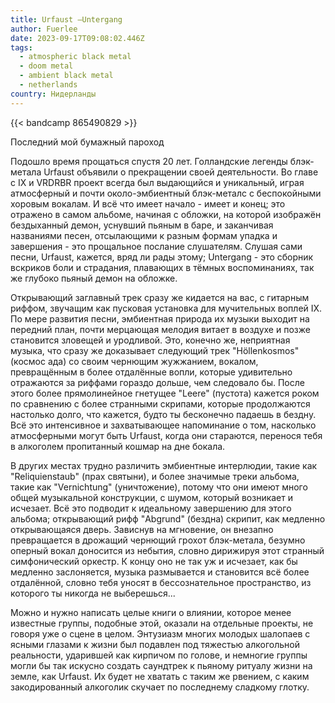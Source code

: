 ```yaml
---
title: Urfaust —Untergang
author: Fuerlee
date: 2023-09-17T09:08:02.446Z
tags:
  - atmospheric black metal
  - doom metal
  - ambient black metal
  - netherlands
country: Нидерланды
---
```

{{< bandcamp 865490829 >}}

Последний мой бумажный пароход



Подошло время прощаться спустя 20 лет. Голландские легенды блэк-метала Urfaust объявили о прекращении своей деятельности. Во главе с IX и VRDRBR проект всегда был выдающийся и уникальный, играя атмосферный и почти около-эмбиентный блэк-металс с беспокойными хоровым вокалам. И всё что имеет начало - имеет и конец; это отражено в самом альбоме, начиная с обложки, на которой изображён бездыханный демон, уснувший пьяным в баре, и заканчивая названиями песен, отсылающими к разным формам упадка и завершения - это прощальное послание слушателям. Слушая сами песни, Urfaust, кажется, вряд ли рады этому; Untergang - это сборник вскриков боли и страдания, плавающих в тёмных воспоминаниях, так же глубоко пьяный демон на обложке.



Открывающий заглавный трек сразу же кидается на вас, с гитарным риффом, звучащим как пусковая установка для мучительных воплей IX. По мере развития песни, эмбиентная природа их музыки выходит на передний план, почти мерцающая мелодия витает в воздухе и позже становится зловещей и уродливой. Это, конечно же, неприятная музыка, что сразу же доказывает следующий трек "Höllenkosmos" (космос ада) со своим чернющим жужжанием, вокалом, превращённым в более отдалённые вопли, которые удивительно отражаются за риффами гораздо дольше, чем следовало бы. После этого более прямолинейное гнетущее "Leere" (пустота) кажется роком по сравнению с более странными скрипами, которые продолжаются настолько долго, что кажется, будто ты бесконечно падаешь в бездну. Всё это интенсивное и захватывающее напоминание о том, насколько атмосферными могут быть Urfaust, когда они стараются, перенося тебя в алкоголем пропитанный кошмар на дне бокала.



В других местах трудно различить эмбиентные интерлюдии, такие как "Reliquienstaub" (прах святыни), и более значимые треки альбома, такие как "Vernichtung" (уничтожение), потому что они имеют много общей музыкальной конструкции, с шумом, который возникает и исчезает. Всё это подводит к идеальному завершению для этого альбома; открывающий рифф "Abgrund" (бездна) скрипит, как медленно открывающаяся дверь. Зависнув на мгновение, он внезапно превращается в дрожащий чернющий грохот блэк-метала, безумно оперный вокал доносится из небытия, словно дирижируя этот странный симфонический оркестр. К концу оно не так уж и исчезает, как бы медленно заслоняется, музыка размывается и становится всё более отдалённой, словно тебя уносят в бессознательное пространство, из которого ты никогда не выберешься...



Можно и нужно написать целые книги о влиянии, которое менее известные группы, подобные этой, оказали на отдельные проекты, не говоря уже о сцене в целом. Энтузиазм многих молодых шалопаев с ясными глазами к жизни был подавлен под тяжестью алкогольной реальности, ударившей как кирпичом по голове, и немногие группы могли бы так искусно создать саундтрек к пьяному ритуалу жизни на земле, как Urfaust. Их будет не хватать с таким же рвением, с каким закодированный алкоголик скучает по последнему сладкому глотку.